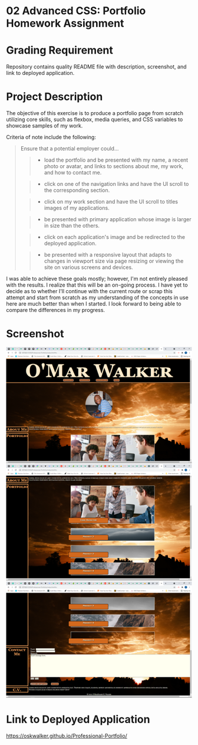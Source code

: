 # 02 Advanced CSS: Portfolio Homework Assignment

# Grading Requirement
    
Repository contains quality README file with description, screenshot, and link to deployed application.

# Project Description

The objective of this exercise is to produce a portfolio page from scratch utilizing core skills, such as flexbox, media queries, and CSS variables to showcase samples of my work.

Criteria of note include the following:
> Ensure that a potential employer could...
>> - load the portfolio and be presented with my name, a recent photo or avatar, and links to sections about me, my work, and how to contact me.
>
>> - click on one of the navigation links and have the UI scroll to the corresponding section.
>
>> - click on my work section and have the UI scroll to titles images of my applications.
>
>> - be presented with primary application whose image is larger in size than the others.
>
>> - click on each application's image and be redirected to the deployed application.
>
>> - be presented with a responsive layout that adapts to changes in viewport size via page resizing or viewing the site on various screens and devices.

I was able to achieve these goals mostly; however, I'm not entirely pleased with the results. I realize that this will be an on-going process. I have yet to decide as to whether I'll continue with the current route or scrap this attempt and start from scratch as my understanding of the concepts in use here are much better than when I started. I look forward to being able to compare the differences in my progress.

# Screenshot

![Screenshot-1](./assets/images/Screenshot-1.png?raw=true "Screenshot-1")
![Screenshot-2](./assets/images/Screenshot-2.png?raw=true "Screenshot-2")
![Screenshot-3](./assets/images/Screenshot-3.png?raw=true "Screenshot-3")

# Link to Deployed Application

https://oskwalker.github.io/Professional-Portfolio/
